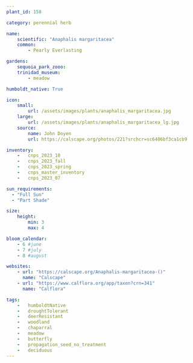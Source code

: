 ```yaml
---
plant_id: 158 

category: perennial herb

name: 
    scientific: "Anaphalis margaritacea" 
    common: 
        - Pearly Everlasting 

gardens:
    sequoia_park_zooo:
    trinidad_museum:
        - meadow

humboldt_native: True

icon: 
    small: 
        url: /assets/images/plants/anaphalis_margaritacea.jpg 
    large: 
        url: /assets/images/plants/anaphalis_margaritacea_lg.jpg 
    source: 
        name: John Doyen 
        url: https://calscape.org/photos/221?srchcr=sc6406bf3ca1cb9 

inventory: 
    -   cnps_2023_10
    -   cnps_2023_fall
    -   cnps_2023_spring
    -   cnps_master_inventory
    -   cnps_2023_07 

sun_requirements:
  - "Full Sun"
  - "Part Shade"

size:
    height: 
        min: 3
        max: 4

bloom_calendar: 
    - 6 #june
    - 7 #july
    - 8 #august

websites:
    - url: "https://calscape.org/Anaphalis-margaritacea-()"
      name: "Calscape"
    - url: "https://www.calflora.org/app/taxon?crn=341"
      name: "Calflora"

tags:  
    -   humboldtNative
    -   droughtTolerant
    -   deerResistant
    -   woodland
    -   chaparral
    -   meadow
    -   butterfly
    -   propagation_seed_no_treatment
    -   deciduous
---
```

